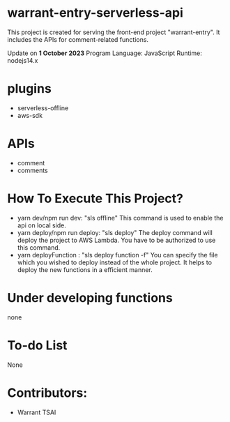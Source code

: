 # warrant-entry-serverless-api

This project is created for serving the front-end project "warrant-entry". It includes the APIs for comment-related functions.

Update on <b>1 October 2023</b>
Program Language: JavaScript
Runtime: nodejs14.x

# plugins

- serverless-offline
- aws-sdk

# APIs

- comment
- comments

# How To Execute This Project?

- yarn dev/npm run dev: "sls offline"
  This command is used to enable the api on local side.
- yarn deploy/npm run deploy: "sls deploy"
  The deploy command will deploy the project to AWS Lambda. You have to be authorized to use this command.
- yarn deployFunction <fileName>: "sls deploy function -f"
  You can specify the file which you wished to deploy instead of the whole project. It helps to deploy the new functions in a efficient manner.

# Under developing functions

none

# To-do List

None

# Contributors:

- Warrant TSAI
